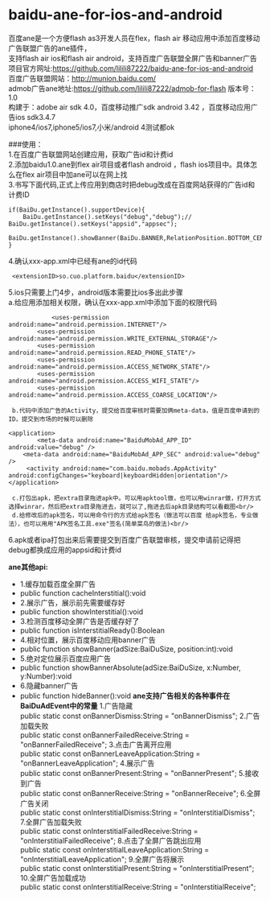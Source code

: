 baidu-ane-for-ios-and-android
=============================

百度ane是一个方便flash as3开发人员在flex，flash air 移动应用中添加百度移动广告联盟广告的ane插件，<br/>
支持flash air ios和flash air android，支持百度广告联盟全屏广告和banner广告<br/>
项目官方网址:https://github.com/lilili87222/baidu-ane-for-ios-and-android<br/>
百度广告联盟网站：http://munion.baidu.com/<br/>
admob广告ane地址:https://github.com/lilili87222/admob-for-flash
版本号：1.0<br/>
构建于：adobe air sdk 4.0，百度移动推广sdk android 3.42 ，百度移动应用广告ios sdk3.4.7<br/>
iphone4/ios7,iphone5/ios7,小米/android 4测试都ok<br/>

###使用：<br/>
1.在百度广告联盟网站创建应用，获取广告id和计费id<br/>
2.添加baidu1.0.ane到flex air项目或者flash android ，flash ios项目中。具体怎么在flex air项目中加ane可以在网上找<br/>
3.书写下面代码,正式上传应用到商店时把debug改成在百度网站获得的广告id和计费ID<br/>
```
if(BaiDu.getInstance().supportDevice){
	BaiDu.getInstance().setKeys("debug","debug");//	BaiDu.getInstance().setKeys("appsid","appsec");
	BaiDu.getInstance().showBanner(BaiDu.BANNER,RelationPosition.BOTTOM_CENTER);
}
```
4.确认xxx-app.xml中已经有ane的id代码
```
 <extensionID>so.cuo.platform.baidu</extensionID>
```
5.ios只需要上门4步，android版本需要比ios多出此步骤<br/>
     a.给应用添加相关权限，确认在xxx-app.xml中添加下面的权限代码
```
            <uses-permission android:name="android.permission.INTERNET"/>
	    <uses-permission android:name="android.permission.WRITE_EXTERNAL_STORAGE"/>
	    <uses-permission android:name="android.permission.READ_PHONE_STATE"/>
	    <uses-permission android:name="android.permission.ACCESS_NETWORK_STATE"/>
	    <uses-permission android:name="android.permission.ACCESS_WIFI_STATE"/>
	    <uses-permission android:name="android.permission.ACCESS_COARSE_LOCATION"/>
```
     b.代码中添加广告的Activity，提交给百度审核时需要加俩meta-data，值是百度申请到的ID，提交到市场的时候可以删除
```
<application>
    	<meta-data android:name="BaiduMobAd_APP_ID" android:value="debug" /> 
	<meta-data android:name="BaiduMobAd_APP_SEC" android:value="debug" />
  	 <activity android:name="com.baidu.mobads.AppActivity" android:configChanges="keyboard|keyboardHidden|orientation"/> 
</application>
```

     c.打包出apk，把extra目录拖进apk中。可以用apktool做，也可以用winrar做，打开方式选择winrar，然后把extra目录拖进去，就可以了,拖进去后apk目录结构可以看截图<br/>
     d.给修改后的apk签名，可以用命令行的方式给apk签名（做法可以百度 给apk签名，专业做法），也可以用用"APK签名工具.exe"签名(简单菜鸟的做法)<br/>
6.apk或者ipa打包出来后需要提交到百度广告联盟审核，提交申请前记得把debug都换成应用的appsid和计费id<br/>

**ane其他api:**
- 	1.缓存加载百度全屏广告
- 	public function cacheInterstitial():void
- 	2.展示广告，展示前先需要缓存好
- 	public function showInterstitial():void
- 	3.检测百度移动全屏广告是否缓存好了
- 	public function isInterstitialReady():Boolean
- 	4.相对位置，展示百度移动应用banner广告
- 	public function showBanner(adSize:BaiDuSize, position:int):void
- 	5.绝对定位展示百度应用广告
- 	public function showBannerAbsolute(adSize:BaiDuSize, x:Number, y:Number):void
- 	6.隐藏banner广告
- 	public function hideBanner():void
**ane支持广告相关的各种事件在BaiDuAdEvent中的常量**
	1.广告隐藏<br/>
	public static const onBannerDismiss:String = "onBannerDismiss";
	2.广告加载失败<br/>
	public static const onBannerFailedReceive:String = "onBannerFailedReceive";
	3.点击广告离开应用<br/>
	public static const onBannerLeaveApplication:String = "onBannerLeaveApplication";
	4.展示广告<br/>
	public static const onBannerPresent:String = "onBannerPresent";
	5.接收到广告<br/>
	public static const onBannerReceive:String = "onBannerReceive";
	6.全屏广告关闭<br/>
	public static const onInterstitialDismiss:String = "onInterstitialDismiss";
	7.全屏广告加载失败<br/>
	public static const onInterstitialFailedReceive:String = "onInterstitialFailedReceive";
	8.点击了全屏广告跳出应用<br/>
	public static const onInterstitialLeaveApplication:String = "onInterstitialLeaveApplication";
	9.全屏广告将展示<br/>
	public static const onInterstitialPresent:String = "onInterstitialPresent";
	10.全屏广告加载成功<br/>
	public static const onInterstitialReceive:String = "onInterstitialReceive";